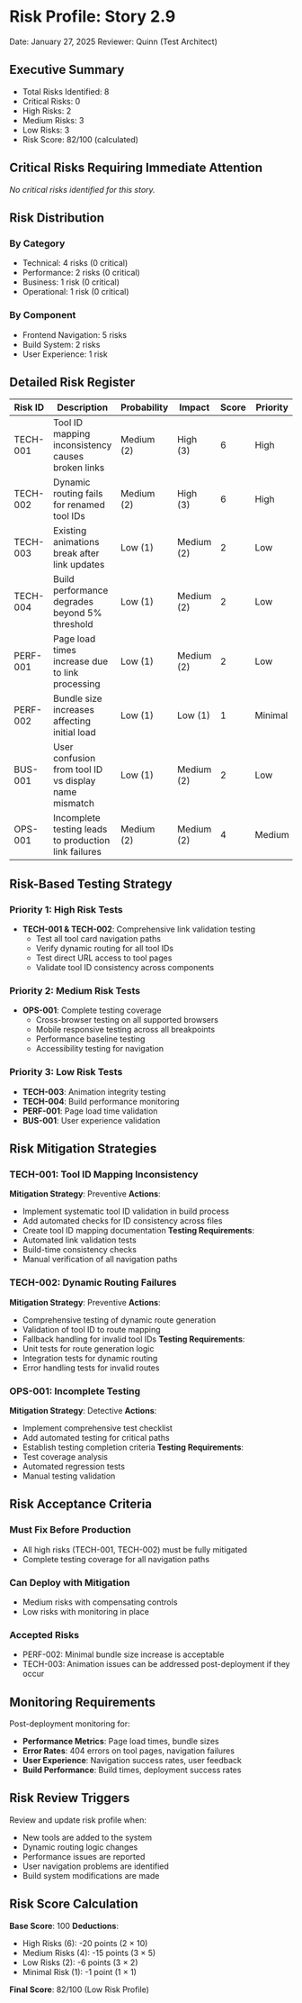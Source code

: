 # Risk Profile: Story 2.9

Date: January 27, 2025
Reviewer: Quinn (Test Architect)

## Executive Summary

- Total Risks Identified: 8
- Critical Risks: 0
- High Risks: 2
- Medium Risks: 3
- Low Risks: 3
- Risk Score: 82/100 (calculated)

## Critical Risks Requiring Immediate Attention

*No critical risks identified for this story.*

## Risk Distribution

### By Category

- Technical: 4 risks (0 critical)
- Performance: 2 risks (0 critical)
- Business: 1 risk (0 critical)
- Operational: 1 risk (0 critical)

### By Component

- Frontend Navigation: 5 risks
- Build System: 2 risks
- User Experience: 1 risk

## Detailed Risk Register

| Risk ID  | Description | Probability | Impact | Score | Priority | Category |
|----------|-------------|-------------|--------|-------|----------|----------|
| TECH-001 | Tool ID mapping inconsistency causes broken links | Medium (2) | High (3) | 6 | High | Technical |
| TECH-002 | Dynamic routing fails for renamed tool IDs | Medium (2) | High (3) | 6 | High | Technical |
| TECH-003 | Existing animations break after link updates | Low (1) | Medium (2) | 2 | Low | Technical |
| TECH-004 | Build performance degrades beyond 5% threshold | Low (1) | Medium (2) | 2 | Low | Technical |
| PERF-001 | Page load times increase due to link processing | Low (1) | Medium (2) | 2 | Low | Performance |
| PERF-002 | Bundle size increases affecting initial load | Low (1) | Low (1) | 1 | Minimal | Performance |
| BUS-001 | User confusion from tool ID vs display name mismatch | Low (1) | Medium (2) | 2 | Low | Business |
| OPS-001 | Incomplete testing leads to production link failures | Medium (2) | Medium (2) | 4 | Medium | Operational |

## Risk-Based Testing Strategy

### Priority 1: High Risk Tests

- **TECH-001 & TECH-002**: Comprehensive link validation testing
  - Test all tool card navigation paths
  - Verify dynamic routing for all tool IDs
  - Test direct URL access to tool pages
  - Validate tool ID consistency across components

### Priority 2: Medium Risk Tests

- **OPS-001**: Complete testing coverage
  - Cross-browser testing on all supported browsers
  - Mobile responsive testing across all breakpoints
  - Performance baseline testing
  - Accessibility testing for navigation

### Priority 3: Low Risk Tests

- **TECH-003**: Animation integrity testing
- **TECH-004**: Build performance monitoring
- **PERF-001**: Page load time validation
- **BUS-001**: User experience validation

## Risk Mitigation Strategies

### TECH-001: Tool ID Mapping Inconsistency
**Mitigation Strategy**: Preventive
**Actions**:
- Implement systematic tool ID validation in build process
- Add automated checks for ID consistency across files
- Create tool ID mapping documentation
**Testing Requirements**:
- Automated link validation tests
- Build-time consistency checks
- Manual verification of all navigation paths

### TECH-002: Dynamic Routing Failures
**Mitigation Strategy**: Preventive
**Actions**:
- Comprehensive testing of dynamic route generation
- Validation of tool ID to route mapping
- Fallback handling for invalid tool IDs
**Testing Requirements**:
- Unit tests for route generation logic
- Integration tests for dynamic routing
- Error handling tests for invalid routes

### OPS-001: Incomplete Testing
**Mitigation Strategy**: Detective
**Actions**:
- Implement comprehensive test checklist
- Add automated testing for critical paths
- Establish testing completion criteria
**Testing Requirements**:
- Test coverage analysis
- Automated regression tests
- Manual testing validation

## Risk Acceptance Criteria

### Must Fix Before Production

- All high risks (TECH-001, TECH-002) must be fully mitigated
- Complete testing coverage for all navigation paths

### Can Deploy with Mitigation

- Medium risks with compensating controls
- Low risks with monitoring in place

### Accepted Risks

- PERF-002: Minimal bundle size increase is acceptable
- TECH-003: Animation issues can be addressed post-deployment if they occur

## Monitoring Requirements

Post-deployment monitoring for:

- **Performance Metrics**: Page load times, bundle sizes
- **Error Rates**: 404 errors on tool pages, navigation failures
- **User Experience**: Navigation success rates, user feedback
- **Build Performance**: Build times, deployment success rates

## Risk Review Triggers

Review and update risk profile when:

- New tools are added to the system
- Dynamic routing logic changes
- Performance issues are reported
- User navigation problems are identified
- Build system modifications are made

## Risk Score Calculation

**Base Score**: 100
**Deductions**:
- High Risks (6): -20 points (2 × 10)
- Medium Risks (4): -15 points (3 × 5)
- Low Risks (2): -6 points (3 × 2)
- Minimal Risk (1): -1 point (1 × 1)

**Final Score**: 82/100 (Low Risk Profile)
